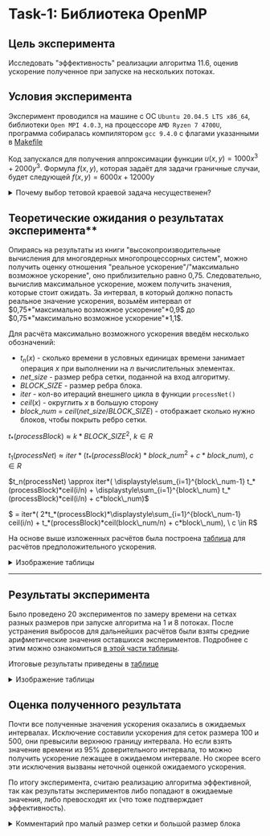 # Task-1: Библиотека OpenMP

## Цель эксперимента
Исследовать "эффективность" реализации алгоритма 11.6,
оценив ускорение полученное при запуске на нескольких потоках.

## Условия эксперимента

Эксперимент проводился на машине с ОС `Ubuntu 20.04.5 LTS x86_64`, библиотеки `Open MPI 4.0.3`, на процессоре `AMD Ryzen 7 4700U`,
 программа собиралась компилятором `gcc 9.4.0` с флагами указанными в [Makefile](./Makefile)


Код запускался для получения аппроксимации функции $u(x, y) = 1000x^3 + 2000y^3$. 
Формула $f(x, y)$, которая задаёт для задачи граничные случаи, будет следующей $f(x, y) = 6000x + 12000y$

<details>
<summary>Почему выбор тетовой краевой задача несущественен?</summary>
  
Заметим, что краевая задача задаёт только начальное состояние системы (сетки), что для эксперимента по измерению времени влияет только на количество итераций. Но так как алгоритм предполагает одинаковый результат и количество итераций при любом запуске и любом количестве потоков. Количество итераций при запуске на одном потоке и множестве будет одинаковым, что не влияет на ускорение. Так как оно вычисляется как отношение двух величин (время при запуске на одном потоке и нескольких), значение каждой из которых прямо пропорционально количеству итераций.

</details>

## Теоретические ожидания о результатах эксперимента**

Опираясь на результаты из книги "высокопроизводительные вычисления для многоядерных многопроцессорных систем", можно получить оценку отношения "реальное ускорение"/"максимально возможное ускорение", оно приблизительно равно 0,75. Следовательно, вычислив максимальное ускорение, можем получить значения, которые стоит ожидать. За интервал, в который должно попасть реальное значение ускорения, возьмём интервал от $`0,75*"максимально возможное ускорение"*0,9`$ до $`0,75*"максимально возможное ускорение"*1,1`$.

Для расчёта максимально возможного ускорения введём несколько обозначений:
- $`t_n(x)`$ - сколько времени в условных единицах времени занимает операция $x$ при выполнении на $n$ вычислительных элементах. 
- $`net\_size`$ - размер ребра сетки, поданной на вход алгоритму.
- $`BLOCK\_SIZE`$ - размер ребра блока.
- $`iter`$ - кол-во итераций внешнего цикла в функции `processNet()`
- $`ceil(x)`$ - округлить $x$ в большую сторону 
- $`block\_num`$ = $`ceil(net\_size / BLOCK\_SIZE)`$ - 
отображает сколько нужно блоков, чтобы покрыть ребро сетки.



$`t_*(processBlock) \approx k*BLOCK\_SIZE^2,\ k \in R`$

$`t_1(processNet) \approx 
iter*( 
    t_*(processBlock)*block\_num^2 + c*block\_num),
    \ c \in R `$

$`t_n(processNet) \approx 
iter*( 
    \displaystyle\sum_{i=1}^{block\_num-1}
    t_*(processBlock)*ceil(i/n) +
    \displaystyle\sum_{i=1}^{block\_num}
    t_*(processBlock)*ceil(i/n)
    + c*block\_num)`$ 
    
$` = iter*(  
    2*t_*(processBlock)*\displaystyle\sum_{i=1}^{block\_num-1}
    ceil(i/n) +  
    t_*(processBlock)*ceil(block\_num/n) + c*block\_num),
    \ c \in R`$

На основе выше изложенных расчётов была построена [таблица](https://docs.google.com/spreadsheets/d/1GOqnumgfG_rEHWf4pcUC55-rTDGwcXybQw8Ur8HrvaQ/edit#gid=1448096775) для расчётов предположительного ускорения.

<details>
<summary>Изображение таблицы</summary>
  
![изображение-таблицы](https://github.com/osogi/control-hazard-analyzer/assets/66139162/278aaaad-b146-40ed-ac3d-2d44cdbd151d)

</details>

---

## Результаты эксперимента

Было проведено 20 экспериментов по замеру времени на сетках разных размеров при запуске алгоритма на 1 и 8 потоках. После устранения выбросов для дальнейших расчётов были взяты средние арифметические значения оставшихся экспериментов. Подробнее с этим можно ознакомиться [в этой части таблицы](https://docs.google.com/spreadsheets/d/1GOqnumgfG_rEHWf4pcUC55-rTDGwcXybQw8Ur8HrvaQ/edit#gid=0&range=Q18).


Итоговые результаты приведены в [таблице](https://docs.google.com/spreadsheets/d/1GOqnumgfG_rEHWf4pcUC55-rTDGwcXybQw8Ur8HrvaQ/edit#gid=0)

<details>
<summary>Изображение таблицы</summary>
  
![изображение-таблицы](https://github.com/osogi/control-hazard-analyzer/assets/66139162/d07bdb67-17b4-4c30-a07a-5f9fd6887c75)

</details>

## Оценка полученного результата

Почти все полученные значения ускорения оказались в ожидаемых интервалах. Исключение составили ускорения для сеток размера 100 и 500, они превысили верхнюю границу интервала. Но если взять значение времени из 95% доверительного интервала, то можно получить ускорение лежащее в ожидаемом интервале. Но скорее всего эти исключения вызваны неточной оценкой ожидаемого ускорения.

По итогу эксперимента, считаю реализацию алгоритма эффективной, так как результаты экспериментов либо попадают в ожидаемые значения, либо превосходят их (что тоже подтверждает эффективность).

<details>
<summary>Комментарий про малый размер сетки и большой размер блока</summary>
  
В экспериментах с малыми сетками время при параллельном выполнении алгоритма не сокращается относительно
времени при последовательном выполнении. Связано это с тем что размер блока слишком большой
(относительно размеров сетки) и блок почти полностью покрывает сетку. Что сильно снижает параллелизм.
Эту "проблему" можно было решить если выбирать размер блока в зависимости от размеров сетки,
а не использовать фиксированный для всех случаев.

</details>



